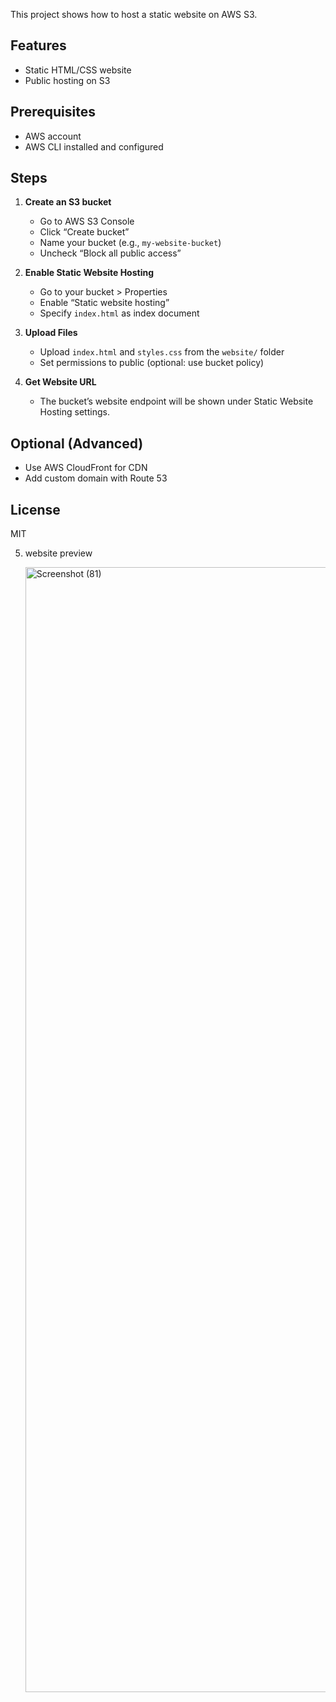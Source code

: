 This project shows how to host a static website on AWS S3.

## Features
- Static HTML/CSS website
- Public hosting on S3

## Prerequisites
- AWS account
- AWS CLI installed and configured

## Steps

1. **Create an S3 bucket**
   - Go to AWS S3 Console
   - Click “Create bucket”
   - Name your bucket (e.g., `my-website-bucket`)
   - Uncheck “Block all public access”

2. **Enable Static Website Hosting**
   - Go to your bucket > Properties
   - Enable “Static website hosting”
   - Specify `index.html` as index document

3. **Upload Files**
   - Upload `index.html` and `styles.css` from the `website/` folder
   - Set permissions to public (optional: use bucket policy)

4. **Get Website URL**
   - The bucket’s website endpoint will be shown under Static Website Hosting settings.

## Optional (Advanced)
- Use AWS CloudFront for CDN
- Add custom domain with Route 53

## License
MIT

5. website preview

   <img width="2880" height="1800" alt="Screenshot (81)" src="https://github.com/user-attachments/assets/5446ac24-6329-4d8d-9bea-23b8c1f5f2dd" />
